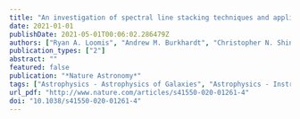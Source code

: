 ```yaml
---
title: "An investigation of spectral line stacking techniques and application to the detection of HC11N"
date: 2021-01-01
publishDate: 2021-05-01T00:06:02.286479Z
authors: ["Ryan A. Loomis", "Andrew M. Burkhardt", "Christopher N. Shingledecker", "Steven B. Charnley", "Martin A. Cordiner", "Eric Herbst", "Sergei Kalenskii", "Kin Long Kelvin Lee", "Eric R. Willis", "Ci Xue", "Anthony J. Remijan", "Michael C. McCarthy", "Brett A. McGuire"]
publication_types: ["2"]
abstract: ""
featured: false
publication: "*Nature Astronomy*"
tags: ["Astrophysics - Astrophysics of Galaxies", "Astrophysics - Instrumentation and Methods for Astrophysics"]
url_pdf: "http://www.nature.com/articles/s41550-020-01261-4"
doi: "10.1038/s41550-020-01261-4"
---
```


